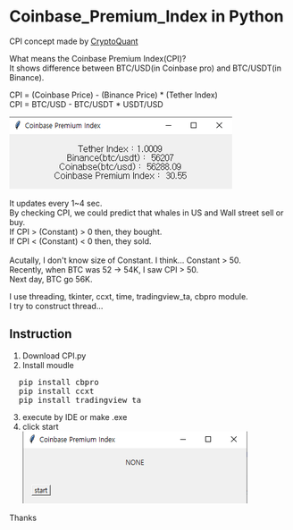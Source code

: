 # Coinbase_Premium_Index in Python

 CPI concept made by [CryptoQuant](https://cryptoquant.com/prochart/fdxeih58iv)

 What means the Coinbase Premium Index(CPI)?    
 It shows difference between BTC/USD(in Coinbase pro) and BTC/USDT(in Binance).     
 
 CPI = (Coinbase Price) - (Binance Price) * (Tether Index)     
 CPI = BTC/USD - BTC/USDT * USDT/USD     
 
 ![](images/after.png)
 
 It updates every 1~4 sec.    
 By checking CPI, we could predict that whales in US and Wall street sell or buy.    
 If CPI > (Constant) > 0 then, they bought.    
 If CPI < (Constant) < 0 then, they sold.   
 <br>
 Acutally, I don't know size of Constant. I think... Constant > 50.       
 Recently, when BTC was 52 -> 54K, I saw CPI > 50.      
 Next day, BTC go 56K.      
 
 
 I use threading, tkinter, ccxt, time, tradingview_ta, cbpro module.        
 I try to construct thread...      
 
 
 ## Instruction
 1. Download CPI.py
 2. Install moudle
<pre>
  pip install cbpro
  pip install ccxt
  pip install tradingview_ta
</pre>
 3. execute by IDE or make .exe     
 4. click start     
 ![](images/before.png)     
 

 Thanks
 
